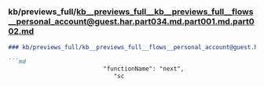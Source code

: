 ### kb/previews_full/kb__previews_full__kb__previews_full__flows__personal_account@guest.har.part034.md.part001.md.part002.md

```md
### kb/previews_full/kb__previews_full__flows__personal_account@guest.har.part034.md.part001.md (part 002)

```md
                           "functionName": "next",
                              "sc
```

```

```
